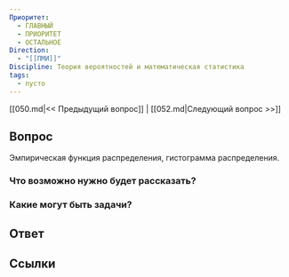 ```yaml
---
Приоритет:
  - ГЛАВНЫЙ
  - ПРИОРИТЕТ
  - ОСТАЛЬНОЕ
Direction:
  - "[[ПМИ]]" 
Discipline: Теория вероятностей и математическая статистика 
tags:
  - пусто
---
```

[[050.md|<< Предыдущий вопрос]] | [[052.md|Следующий вопрос >>]]
## Вопрос

Эмпирическая функция распределения, гистограмма распределения.

### Что возможно нужно будет рассказать?

### Какие могут быть задачи?

## Ответ

## Ссылки
